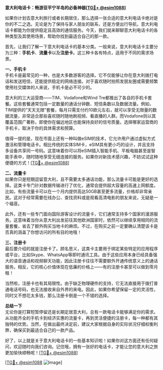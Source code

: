 **意大利电话卡：畅游亚平宁半岛的必备神器[[TG💪+ @esim1088](https://t.me/s/esim1088)]**

如果你计划去意大利旅行或者长期居住，那么选择一张合适的意大利电话卡绝对是你的不二之选。无论是为了保持与家人朋友的联系，还是方便出行导航，意大利电话卡都能为你提供稳定且高效的通信服务。今天，我们就来聊聊意大利电话卡的各种类型及其使用场景，帮助你找到最适合自己的那一款。

首先，让我们了解一下意大利电话卡的基本分类。一般来说，意大利电话卡主要分为三种：**手机卡**、**流量卡**以及**注册卡**。这三种卡各有特点，适用于不同的需求场景。

**一、手机卡**  
手机卡是最常见的一种，也是大多数游客的选择。它不仅能够让你在意大利拨打电话和发送短信，还能提供稳定的网络连接。对于喜欢随时拍照发朋友圈或需要频繁使用社交媒体的人来说，手机卡是必不可少的。  

意大利的三大运营商——TIM、Vodafone和Wind Tre都推出了各自的手机卡套餐。这些套餐通常包括一定数量的通话分钟数、短信条数以及数据流量。例如，TIM提供的“天天无限”套餐，每月只需支付约10欧元左右，就可以享受无限量的数据流量，非常适合那些喜欢随时随地刷视频、看直播的人群。而Vodafone则以其覆盖范围广著称，即使你在偏远地区也能保持良好的信号质量。选择哪家运营商的手机卡，取决于你的具体需求和预算。

值得一提的是，现在市面上还有一种叫做eSIM的技术，它允许用户通过虚拟方式激活和管理电话卡。相比传统的实体SIM卡，eSIM具有更小巧的设计，并且支持多设备共享同一号码。这意味着你可以将eSIM插入智能手机、平板电脑甚至是智能手表中，随时随地享受无缝连接的服务。如果你对新技术感兴趣，不妨试试这种便捷的方式！[[TG💪+ @esim1088](https://t.me/s/esim1088)]

**二、流量卡**  
如果你只是短期逗留意大利，且不需要太多通话功能，那么流量卡可能是更好的选择。这类卡专门针对数据传输进行了优化，通常会提供超大容量的高速上网额度。比如，有些流量卡可以在一个月内提供高达50GB甚至更多流量，价格却非常亲民。这对于经常需要在线办公、查找资料或是观看高清电影的朋友来说，无疑是一个福音。

此外，还有一些专门面向国际游客设计的流量卡，它们通常支持多个国家的漫游服务。这意味着当你从意大利出发前往其他欧洲国家时，依然可以继续享用相同的流量套餐，省去了额外购买当地卡的麻烦。不过，在购买之前一定要确认清楚该卡是否真的涵盖了你想访问的所有目的地哦！

**三、注册卡**  
最后要介绍的就是注册卡了。顾名思义，这类卡主要用于绑定某些特定的应用程序或平台，比如Skype、WhatsApp等即时通讯工具。由于这些应用本身已经具备强大的语音通话和视频聊天功能，因此注册卡往往不需要额外开通传统意义上的通话服务。相反，它的核心价值体现在低廉的价格上——有的注册卡甚至可以做到零月租！

当然啦，注册卡也有其局限性。由于缺乏物理硬件的支持，它无法直接用于拨打普通电话号码，也无法接收来自外界的来电。因此，如果你希望保留一定的灵活性，同时又不想花太多钱，那么注册卡倒是一个不错的选择。

**总结一下**  
无论你是打算短暂停留还是长期定居意大利，总有一款电话卡能够满足你的需求。从功能齐全的手机卡到经济实惠的流量卡，再到灵活便捷的注册卡，每一种都有其独特的优势。当然，在做出最终决定前，建议大家根据自身的实际状况仔细权衡利弊，确保买到最适合自己的一款产品。

好了，以上就是关于意大利电话卡的一些基本知识啦！如果你对这方面还有任何疑问，欢迎随时向我们咨询。记住哦，拥有一张好的电话卡，才能让您的意大利之旅更加愉快顺畅呢！[[TG💪+ @esim1088](https://t.me/s/esim1088)]  

[[TG💪+ @esim1088](https://t.me/s/esim1088) ![Image](https://i.postimg.cc/4NQfJmqS/Snipaste-2025-05-13-00-14-12.png)]